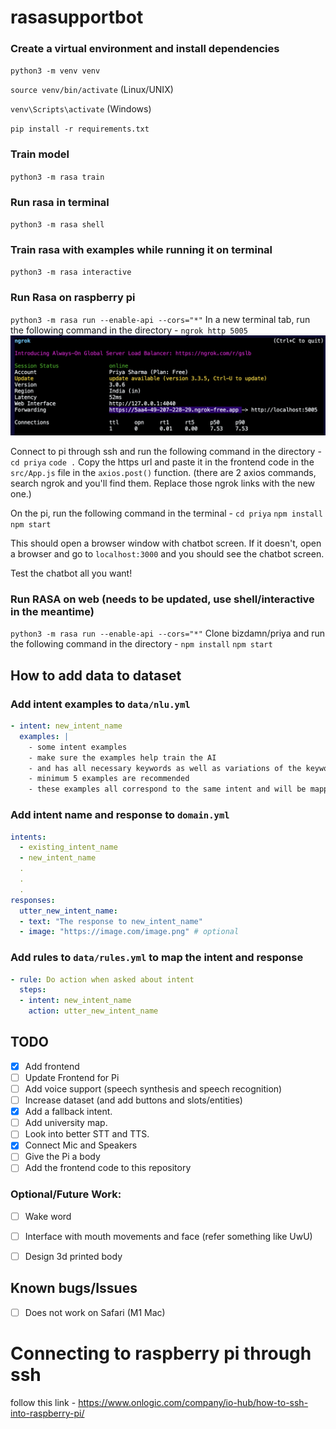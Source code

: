 # rasasupportbot

### Create a virtual environment and install dependencies

`python3 -m venv venv`

`source venv/bin/activate` (Linux/UNIX)

`venv\Scripts\activate` (Windows)

`pip install -r requirements.txt`

### Train model
`python3 -m rasa train`

### Run rasa in terminal
`python3 -m rasa shell`

### Train rasa with examples while running it on terminal
`python3 -m rasa interactive`

### Run Rasa on raspberry pi
`python3 -m rasa run --enable-api --cors="*"`
In a new terminal tab, run the following command in the directory -
`ngrok http 5005`
![Alt text](image.png)

Connect to pi through ssh and run the following command in the directory -
`cd priya`
`code .`
Copy the https url and paste it in the frontend code in the `src/App.js` file in the `axios.post()` function. (there are 2 axios commands, search ngrok and you'll find them. Replace those ngrok links with the new one.)

On the pi, run the following command in the terminal - 
`cd priya`
`npm install`
`npm start`

This should open a browser window with chatbot screen. If it doesn't, open a browser and go to `localhost:3000` and you should see the chatbot screen.

Test the chatbot all you want!

### Run RASA on web (needs to be updated, use shell/interactive in the meantime)
`python3 -m rasa run --enable-api --cors="*"`
Clone bizdamn/priya and run the following command in the directory - 
`npm install`
`npm start`

## How to add data to dataset

### Add intent examples to `data/nlu.yml`
```yml
- intent: new_intent_name
  examples: |
    - some intent examples
    - make sure the examples help train the AI
    - and has all necessary keywords as well as variations of the keywords
    - minimum 5 examples are recommended
    - these examples all correspond to the same intent and will be mapped to a particular response so kindly do not club various examples together.
```
### Add intent name and response to `domain.yml`
```yml
intents:
  - existing_intent_name
  - new_intent_name
  .
  .
  .
responses:
  utter_new_intent_name:
  - text: "The response to new_intent_name"
  - image: "https://image.com/image.png" # optional
```

### Add rules to `data/rules.yml` to map the intent and response
```yml
- rule: Do action when asked about intent
  steps:
  - intent: new_intent_name
    action: utter_new_intent_name
  ```

## TODO
- [x] Add frontend
- [ ] Update Frontend for Pi
- [ ] Add voice support (speech synthesis and speech recognition)
- [ ] Increase dataset (and add buttons and slots/entities)
- [x] Add a fallback intent.
- [ ] Add university map.
- [ ] Look into better STT and TTS.
- [x] Connect Mic and Speakers
- [ ] Give the Pi a body
- [ ] Add the frontend code to this repository

### Optional/Future Work:

- [ ] Wake word
- [ ] Interface with mouth movements and face (refer something like UwU)
- [ ] Design 3d printed body


## Known bugs/Issues
- [ ] Does not work on Safari (M1 Mac)



# Connecting to raspberry pi through ssh
follow this link - 
https://www.onlogic.com/company/io-hub/how-to-ssh-into-raspberry-pi/
